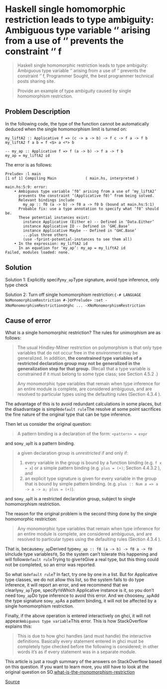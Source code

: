 # Haskell single homomorphic restriction leads to type ambiguity: Ambiguous type variable ‘’ arising from a use of ‘’ prevents the constraint ‘’ f

> Haskell single homomorphic restriction leads to type ambiguity: Ambiguous type variable ‘’ arising from a use of ‘’ prevents the constraint ‘’ f, Programmer Sought, the best programmer technical posts sharing site.

> Provide an example of type ambiguity caused by single homomorphism restriction.

Problem Description
-------------------

In the following code, the type of the function cannot be automatically deduced when the single homomorphism limit is turned on:

    my_liftA2 :: Applicative f => (c -> a -> b) -> f c -> f a -> f b
    my_liftA2 f a b = f <$> a <*> b
    
    -- my_ap :: Applicative f => f (a -> b) -> f a -> f b
    my_ap = my_liftA2 id
    

The error is as follows:

    Prelude> :l main
    [1 of 1] Compiling Main             ( main.hs, interpreted )
    
    main.hs:5:9: error:
        • Ambiguous type variable ‘f0’ arising from a use of ‘my_liftA2’
          prevents the constraint ‘(Applicative f0)’ from being solved.
          Relevant bindings include
            my_ap :: f0 (a -> b) -> f0 a -> f0 b (bound at main.hs:5:1)
          Probable fix: use a type annotation to specify what ‘f0’ should be.
          These potential instances exist:
            instance Applicative (Either e) -- Defined in ‘Data.Either’
            instance Applicative IO -- Defined in ‘GHC.Base’
            instance Applicative Maybe -- Defined in ‘GHC.Base’
            ...plus three others
            (use -fprint-potential-instances to see them all)
        • In the expression: my_liftA2 id
          In an equation for ‘my_ap’: my_ap = my_liftA2 id
    Failed, modules loaded: none.
    

Solution
--------

Solution 1: Explicitly specify`my_ap`Type signature, avoid type inference, only type check

Solution 2: Turn off single homomorphism restriction:`{-# LANGUAGE NoMonomorphismRestriction #-}`or`Prelude> :set -XNoMonomorphismRestriction`or`ghc ... -XNoMonomorphismRestriction`

Cause of error
--------------

What is a single homomorphic restriction? The rules for unimorphism are as follows:

> The usual Hindley-Milner restriction on polymorphism is that only type variables that do not occur free in the environment may be generalized. In addition, **the constrained type variables of a restricted declaration group may not be generalized in the generalization step for that group.** (Recall that a type variable is constrained if it must belong to some type class; see Section 4.5.2 .)
> 
> Any monomorphic type variables that remain when type inference for an entire module is complete, are considered ambiguous, and are resolved to particular types using the defaulting rules (Section 4.3.4 ).

The advantage of this is to avoid redundant calculations in some places, but the disadvantage is simple`default rule`The resolve at some point sacrifices the fine nature of the original type that can be type inference.

Then let us consider the original question:

> A pattern binding is a declaration of the form: `<pattern> = expr`

and so`my_ap`It is a pattern binding.

> a given declaration group is _unrestricted_ if and only if:
> 
> 1.  every variable in the group is bound by a function binding (e.g. `f x = x`) or a simple pattern binding (e.g. `plus = (+)`; Section 4.4.3.2 ), and
> 2.  an explicit type signature is given for every variable in the group that is bound by simple pattern binding. (e.g. `plus :: Num a => a -> a -> a; plus = (+)`).

and so`my_ap`It is a restricted declaration group, subject to single homomorphism restriction.

The reason for the original problem is the second thing done by the single homomorphic restriction:

> Any monomorphic type variables that remain when type inference for an entire module is complete, are considered ambiguous, and are resolved to particular types using the defaulting rules (Section 4.3.4 ).

That is, because`my_ap`Derived type`my_ap :: f0 (a -> b) -> f0 a -> f0 b`Include type variables`f0`, So the system can’t tolerate this happening and will follow`default rule`Trying to give`f0`Give a real type, but this thing could not be completed, so an error was reported.

So what is`default rule`? In fact, try one by one in a list. But for Applicative type classes, we do not allow this list, so the system fails to do type inference, it will report an error, and we recommend that we clearly`my_ap`Type, specify`f0`Which Applicative instance is it, so you don’t need to`my_ap`Do type inference to avoid this error. And we choose`my_ap`Add the type signature so`my_ap`As a pattern binding, it will not be affected by a single homomorphism restriction.

Finally, if the above operation is entered interactively on ghci, it will not appear`Ambiguous type variable`This error. This is how StackOverflow explains this:

> This is due to how ghci handles (and must handle) the interactive definitions. Basically every statement entered in ghci must be completely type checked before the following is considered; in other words it’s as if every statement was in a separate module.

This article is just a rough summary of the answers on StackOverflow based on this question. If you want to learn more, you still have to look at the original question on SO.[what-is-the-monomorphism-restriction](https://stackoverflow.com/questions/32496864/what-is-the-monomorphism-restriction)


[Source](https://www.programmersought.com/article/51846997377/)